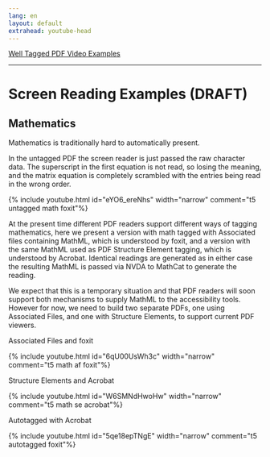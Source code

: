 ```yaml
---
lang: en
layout: default
extrahead: youtube-head
---
```


[Well Tagged PDF Video Examples](./)

----

# Screen Reading Examples (DRAFT)


## Mathematics

Mathematics is traditionally hard to automatically present.

In the untagged PDF the screen reader is just passed the raw
character data.  The superscript in the first equation is not read, so
losing the meaning, and the matrix equation is completely scrambled
with the entries being read in the wrong order.



{% include youtube.html id="eYO6_ereNhs" width="narrow" comment="t5 untagged math foxit"%}


At the present time different PDF readers support different ways of
tagging mathematics, here we present a version with math tagged with
Associated files containing MathML, which is understood by foxit, and
a version with the same MathML used as PDF Structure Element tagging,
which is understood by Acrobat. Identical readings are generated as in
either case the resulting MathML is passed via NVDA to MathCat to
generate the reading.

We expect that this is a temporary situation and that PDF readers will
soon support both mechanisms to supply MathML to the accessibility
tools. However for now, we need to build two separate PDFs, one using
Associated Files, and one with Structure Elements, to support current
PDF viewers.

Associated Files and foxit

{% include youtube.html id="6qU00UsWh3c" width="narrow" comment="t5 math af foxit"%}

Structure Elements and Acrobat

{% include youtube.html id="W6SMNdHwoHw" width="narrow" comment="t5 math se acrobat"%}


Autotagged with Acrobat

{% include youtube.html id="5qe18epTNgE" width="narrow" comment="t5 autotagged foxit"%}


